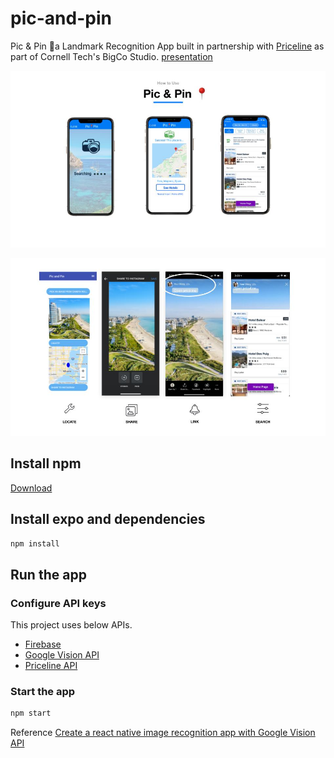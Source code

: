 # pic-and-pin

Pic & Pin 📍a Landmark Recognition App built in partnership with [Priceline](https://www.priceline.com/) as part of Cornell Tech's BigCo Studio. [presentation](https://docs.google.com/presentation/d/1f7Tu5ge8foK5i5TMpLLPk4oG0f8JKeX6d00a60kTUKY/edit?usp=sharing)

![Locate an image](/imgs/ui-1.jpg)

![Share to Instagram](/imgs/ui-2.jpg)

## Install npm 
[Download](https://www.npmjs.com/get-npm)

## Install expo and dependencies

```bash 
npm install 
```

## Run the app 

### Configure API keys 

This project uses below APIs. 

- [Firebase](https://firebase.google.com/)
- [Google Vision API](https://cloud.google.com/vision)
- [Priceline API](https://pricelinepartnernetwork.com/api)


### Start the app

```bash
npm start 
```

Reference 
[Create a react native image recognition app with Google Vision API](https://blog.jscrambler.com/create-a-react-native-image-recognition-app-with-google-vision-api/ )
